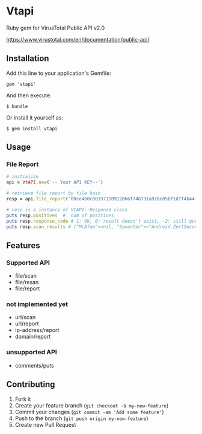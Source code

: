 # Vtapi
Ruby gem for VirusTotal Public API v2.0

https://www.virustotal.com/en/documentation/public-api/

## Installation

Add this line to your application's Gemfile:

    gem 'vtapi'

And then execute:

    $ bundle

Or install it yourself as:

    $ gem install vtapi

## Usage
### File Report
```ruby
# initialize
api = VtAPI.new('-- Your API KEY--')

# retrieve file report by file hash
resp = api.file_report('00ce460c8b337110912066f746731a916e85bf1d7f4b44f09ca3cc39f9b52a98') 

# resp is a instance of VtAPI::Response class
puts resp.positives  #  num of positives
puts resp.response_code # 1: OK, 0: result doesn't exist, -2: still queued
puts resp.scan_results # {"McAfee"=>nil, "Symantec"=>"Android.ZertSecurity", ... }
```

## Features
### Supported API
* file/scan
* file/resan
* file/report

### not implemented yet
* url/scan
* url/report
* ip-address/report
* domain/report

### unsupported API
* comments/puts

## Contributing

1. Fork it
2. Create your feature branch (`git checkout -b my-new-feature`)
3. Commit your changes (`git commit -am 'Add some feature'`)
4. Push to the branch (`git push origin my-new-feature`)
5. Create new Pull Request

